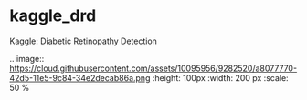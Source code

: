# kaggle_drd
Kaggle: Diabetic Retinopathy Detection

.. image:: https://cloud.githubusercontent.com/assets/10095956/9282520/a8077770-42d5-11e5-9c84-34e2decab86a.png
   :height: 100px
   :width: 200 px
   :scale: 50 %
